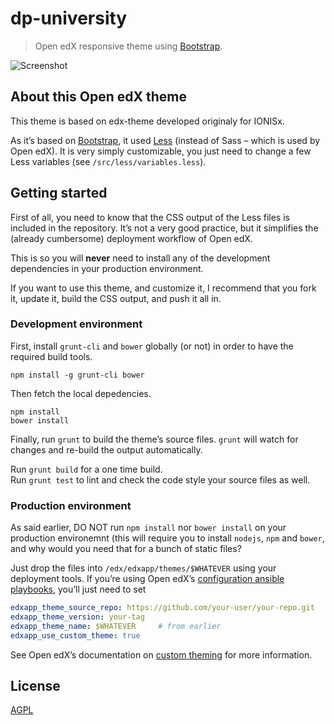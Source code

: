 # dp-university

> Open edX responsive theme using [Bootstrap](http://getbootstrap.com/).

![Screenshot](https://raw.githubusercontent.com/IONISx/edx-theme/docs/images/responsive.png)

## About this Open edX theme

This theme is based on edx-theme developed originaly for IONISx.

As it’s based on [Bootstrap](http://getbootstrap.com/), it used [Less](http://lesscss.org/) (instead of
Sass – which is used by Open edX).
It is very simply customizable, you just need to change a few Less variables (see `/src/less/variables.less`).

## Getting started

First of all, you need to know that the CSS output of the Less files is included in the repository.
It’s not a very good practice, but it simplifies the (already cumbersome) deployment workflow of Open edX.

This is so you will **never** need to install any of the development dependencies in your production environment.

If you want to use this theme, and customize it, I recommend that you fork it, update it, build the CSS output,
and push it all in.

### Development environment

First, install `grunt-cli` and `bower` globally (or not) in order to have the required build tools.

    npm install -g grunt-cli bower

Then fetch the local depedencies.

    npm install
    bower install

Finally, run `grunt` to build the theme’s source files.
`grunt` will watch for changes and re-build the output automatically.

Run `grunt build` for a one time build.  
Run `grunt test` to lint and check the code style your source files as well.

### Production environment

As said earlier, DO NOT run `npm install` nor `bower install` on your production environemnt (this will require you
to install `nodejs`, `npm` and `bower`, and why would you need that for a bunch of static files?

Just drop the files into `/edx/edxapp/themes/$WHATEVER` using your deployment tools.
If you’re using Open edX’s [configuration ansible playbooks](https://github.com/edx/configuration), you’ll just need to set

```yml
edxapp_theme_source_repo: https://github.com/your-user/your-repo.git
edxapp_theme_version: your-tag
edxapp_theme_name: $WHATEVER     # from earlier
edxapp_use_custom_theme: true
```

See Open edX’s documentation on [custom theming](https://github.com/edx/edx-platform/wiki/Custom-Theming) for more
information.

## License

[AGPL](http://en.wikipedia.org/wiki/Affero_General_Public_License)
